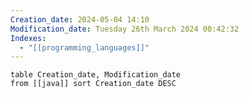 ```yaml
---
Creation_date: 2024-05-04 14:10
Modification_date: Tuesday 26th March 2024 00:42:32
Indexes:
  - "[[programming_languages]]"
---
```


```dataview
table Creation_date, Modification_date
from [[java]] sort Creation_date DESC
```
